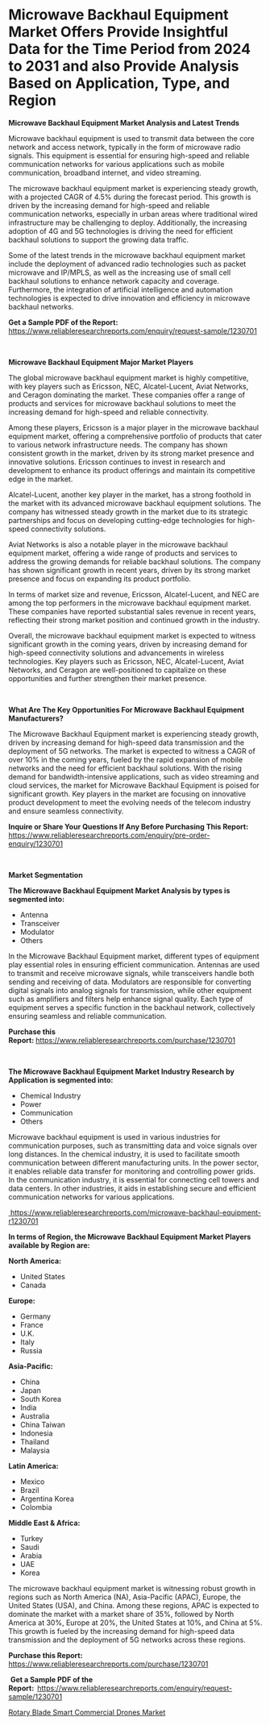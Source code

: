 <p><h1>Microwave Backhaul Equipment Market Offers Provide Insightful Data for the Time Period from 2024 to 2031 and also Provide Analysis Based on Application, Type, and Region</h1></p><p><strong>Microwave Backhaul Equipment Market Analysis and Latest Trends</strong></p>
<p><p>Microwave backhaul equipment is used to transmit data between the core network and access network, typically in the form of microwave radio signals. This equipment is essential for ensuring high-speed and reliable communication networks for various applications such as mobile communication, broadband internet, and video streaming.</p><p>The microwave backhaul equipment market is experiencing steady growth, with a projected CAGR of 4.5% during the forecast period. This growth is driven by the increasing demand for high-speed and reliable communication networks, especially in urban areas where traditional wired infrastructure may be challenging to deploy. Additionally, the increasing adoption of 4G and 5G technologies is driving the need for efficient backhaul solutions to support the growing data traffic.</p><p>Some of the latest trends in the microwave backhaul equipment market include the deployment of advanced radio technologies such as packet microwave and IP/MPLS, as well as the increasing use of small cell backhaul solutions to enhance network capacity and coverage. Furthermore, the integration of artificial intelligence and automation technologies is expected to drive innovation and efficiency in microwave backhaul networks.</p></p>
<p><strong>Get a Sample PDF of the Report:&nbsp;</strong> <a href="https://www.reliableresearchreports.com/enquiry/request-sample/1230701">https://www.reliableresearchreports.com/enquiry/request-sample/1230701</a></p>
<p>&nbsp;</p>
<p><strong>Microwave Backhaul Equipment Major Market Players</strong></p>
<p><p>The global microwave backhaul equipment market is highly competitive, with key players such as Ericsson, NEC, Alcatel-Lucent, Aviat Networks, and Ceragon dominating the market. These companies offer a range of products and services for microwave backhaul solutions to meet the increasing demand for high-speed and reliable connectivity.</p><p>Among these players, Ericsson is a major player in the microwave backhaul equipment market, offering a comprehensive portfolio of products that cater to various network infrastructure needs. The company has shown consistent growth in the market, driven by its strong market presence and innovative solutions. Ericsson continues to invest in research and development to enhance its product offerings and maintain its competitive edge in the market.</p><p>Alcatel-Lucent, another key player in the market, has a strong foothold in the market with its advanced microwave backhaul equipment solutions. The company has witnessed steady growth in the market due to its strategic partnerships and focus on developing cutting-edge technologies for high-speed connectivity solutions.</p><p>Aviat Networks is also a notable player in the microwave backhaul equipment market, offering a wide range of products and services to address the growing demands for reliable backhaul solutions. The company has shown significant growth in recent years, driven by its strong market presence and focus on expanding its product portfolio.</p><p>In terms of market size and revenue, Ericsson, Alcatel-Lucent, and NEC are among the top performers in the microwave backhaul equipment market. These companies have reported substantial sales revenue in recent years, reflecting their strong market position and continued growth in the industry.</p><p>Overall, the microwave backhaul equipment market is expected to witness significant growth in the coming years, driven by increasing demand for high-speed connectivity solutions and advancements in wireless technologies. Key players such as Ericsson, NEC, Alcatel-Lucent, Aviat Networks, and Ceragon are well-positioned to capitalize on these opportunities and further strengthen their market presence.</p></p>
<p>&nbsp;</p>
<p><strong>What Are The Key Opportunities For Microwave Backhaul Equipment Manufacturers?</strong></p>
<p><p>The Microwave Backhaul Equipment market is experiencing steady growth, driven by increasing demand for high-speed data transmission and the deployment of 5G networks. The market is expected to witness a CAGR of over 10% in the coming years, fueled by the rapid expansion of mobile networks and the need for efficient backhaul solutions. With the rising demand for bandwidth-intensive applications, such as video streaming and cloud services, the market for Microwave Backhaul Equipment is poised for significant growth. Key players in the market are focusing on innovative product development to meet the evolving needs of the telecom industry and ensure seamless connectivity.</p></p>
<p><strong>Inquire or Share Your Questions If Any Before Purchasing This Report:</strong> <a href="https://www.reliableresearchreports.com/enquiry/pre-order-enquiry/1230701">https://www.reliableresearchreports.com/enquiry/pre-order-enquiry/1230701</a></p>
<p>&nbsp;</p>
<p><strong>Market Segmentation</strong></p>
<p><strong>The Microwave Backhaul Equipment Market Analysis by types is segmented into:</strong></p>
<p><ul><li>Antenna</li><li>Transceiver</li><li>Modulator</li><li>Others</li></ul></p>
<p><p>In the Microwave Backhaul Equipment market, different types of equipment play essential roles in ensuring efficient communication. Antennas are used to transmit and receive microwave signals, while transceivers handle both sending and receiving of data. Modulators are responsible for converting digital signals into analog signals for transmission, while other equipment such as amplifiers and filters help enhance signal quality. Each type of equipment serves a specific function in the backhaul network, collectively ensuring seamless and reliable communication.</p></p>
<p><strong>Purchase this Report:&nbsp;</strong><a href="https://www.reliableresearchreports.com/purchase/1230701">https://www.reliableresearchreports.com/purchase/1230701</a></p>
<p>&nbsp;</p>
<p><strong>The Microwave Backhaul Equipment Market Industry Research by Application is segmented into:</strong></p>
<p><ul><li>Chemical Industry</li><li>Power</li><li>Communication</li><li>Others</li></ul></p>
<p><p>Microwave backhaul equipment is used in various industries for communication purposes, such as transmitting data and voice signals over long distances. In the chemical industry, it is used to facilitate smooth communication between different manufacturing units. In the power sector, it enables reliable data transfer for monitoring and controlling power grids. In the communication industry, it is essential for connecting cell towers and data centers. In other industries, it aids in establishing secure and efficient communication networks for various applications.</p></p>
<p><a href="https://www.reliableresearchreports.com/microwave-backhaul-equipment-r1230701">&nbsp;https://www.reliableresearchreports.com/microwave-backhaul-equipment-r1230701</a></p>
<p><strong>In terms of Region, the Microwave Backhaul Equipment Market Players available by Region are:</strong></p>
<p>
    <p> <strong> North America: </strong>
        <ul>
            <li>United States</li>
            <li>Canada</li>
        </ul>
        </p> 
    <p> <strong> Europe: </strong>
        <ul>
            <li>Germany</li>
            <li>France</li>
            <li>U.K.</li>
            <li>Italy</li>
            <li>Russia</li>
        </ul>
        </p> 
    <p> <strong> Asia-Pacific: </strong>
        <ul>
            <li>China</li>
            <li>Japan</li>
            <li>South Korea</li>
            <li>India</li>
            <li>Australia</li>
            <li>China Taiwan</li>
            <li>Indonesia</li>
            <li>Thailand</li>
            <li>Malaysia</li>
        </ul>
        </p> 
    <p> <strong> Latin America: </strong>
        <ul>
            <li>Mexico</li>
            <li>Brazil</li>
            <li>Argentina Korea</li>
            <li>Colombia</li>
        </ul>
        </p> 
    <p> <strong> Middle East & Africa: </strong>
        <ul>
            <li>Turkey</li>
            <li>Saudi</li>
            <li>Arabia</li>
            <li>UAE</li>
            <li>Korea</li>
        </ul>
    </p>
    </p>
<p><p>The microwave backhaul equipment market is witnessing robust growth in regions such as North America (NA), Asia-Pacific (APAC), Europe, the United States (USA), and China. Among these regions, APAC is expected to dominate the market with a market share of 35%, followed by North America at 30%, Europe at 20%, the United States at 10%, and China at 5%. This growth is fueled by the increasing demand for high-speed data transmission and the deployment of 5G networks across these regions.</p></p>
<p><strong>Purchase this Report: </strong><a href="https://www.reliableresearchreports.com/purchase/1230701">https://www.reliableresearchreports.com/purchase/1230701</a></p>
<p>&nbsp;<strong>Get a Sample PDF of the Report:&nbsp;&nbsp;</strong><a href="https://www.reliableresearchreports.com/enquiry/request-sample/1230701">https://www.reliableresearchreports.com/enquiry/request-sample/1230701</a></p>
<p><strong></strong></p>
<p><p><a href="https://github.com/kishanagarner91/Market-Research-Report-List-1/blob/main/rotary-blade-smart-commercial-drones-market.md">Rotary Blade Smart Commercial Drones Market</a></p></p>